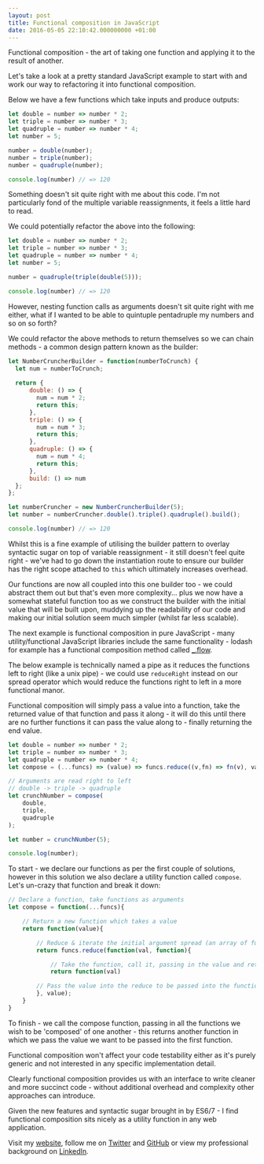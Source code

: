 ```yaml
---
layout: post
title: Functional composition in JavaScript
date: 2016-05-05 22:10:42.000000000 +01:00
---
```

Functional composition - the art of taking one function and applying it to the result of another.

Let's take a look at a pretty standard JavaScript example to start with and work our way to refactoring it into functional composition. 

Below we have a few functions which take inputs and produce outputs:

```javascript
let double = number => number * 2;
let triple = number => number * 3;
let quadruple = number => number * 4;
let number = 5; 

number = double(number);
number = triple(number);
number = quadruple(number);

console.log(number) // => 120

```

Something doesn't sit quite right with me about this code. I'm not particularly fond of the multiple variable reassignments, it feels a little hard to read. 

We could potentially refactor the above into the following:

```javascript
let double = number => number * 2;
let triple = number => number * 3;
let quadruple = number => number * 4;
let number = 5; 

number = quadruple(triple(double(5)));

console.log(number) // => 120

```

However, nesting function calls as arguments doesn't sit quite right with me either, what if I wanted to be able to quintuple pentadruple my numbers and so on so forth? 

We could refactor the above methods to return themselves so we can chain methods - a common design pattern known as the builder:

```javascript
let NumberCruncherBuilder = function(numberToCrunch) {
  let num = numberToCrunch;
   
  return {
      double: () => {
        num = num * 2;
        return this;
      },
      triple: () => {
        num = num * 3;
        return this;
      },
      quadruple: () => {
        num = num * 4;
        return this;
      },
      build: () => num
  };
};

let numberCruncher = new NumberCruncherBuilder(5);
let number = numberCruncher.double().triple().quadruple().build();

console.log(number) // => 120

```

Whilst this is a fine example of utilising the builder pattern to overlay syntactic sugar on top of variable reassignment - it still doesn't feel quite right - we've had to go down the instantiation route to ensure our builder has the right scope attached to `this` which ultimately increases overhead.

Our functions are now all coupled into this one builder too - we could abstract them out but that's even more complexity... plus we now have a somewhat stateful function too as we construct the builder with the initial value that will be built upon, muddying up the readability of our code and making our initial solution seem much simpler (whilst far less scalable).

The next example is functional composition in pure JavaScript - many utility/functional JavaScript libraries include the same functionality - lodash for example has a functional composition method called [_.flow](https://lodash.com/docs#flow).

The below example is technically named a pipe as it reduces the functions left to right (like a unix pipe) - we could use `reduceRight` instead on our spread operator which would reduce the functions right to left in a more functional manor.  

Functional composition will simply pass a value into a function, take the returned value of that function and pass it along - it will do this until there are no further functions it can pass the value along to - finally returning the end value.

```javascript
let double = number => number * 2;
let triple = number => number * 3;
let quadruple = number => number * 4;
let compose = (...funcs) => (value) => funcs.reduce((v,fn) => fn(v), value);

// Arguments are read right to left
// double -> triple -> quadruple
let crunchNumber = compose(
    double,
    triple,
    quadruple
);

let number = crunchNumber(5);

console.log(number);
```

To start - we declare our functions as per the first couple of solutions, however in this solution we also declare a utility function called `compose`. Let's un-crazy that function and break it down:

```javascript
// Declare a function, take functions as arguments
let compose = function(...funcs){ 

    // Return a new function which takes a value
    return function(value){

        // Reduce & iterate the initial argument spread (an array of functions)
        return funcs.reduce(function(val, function){

            // Take the function, call it, passing in the value and return the output
            return function(val)

        // Pass the value into the reduce to be passed into the function to call
        }, value);
    }
}
```

To finish - we call the compose function, passing in all the functions we wish to be 'composed' of one another - this returns another function in which we pass the value we want to be passed into the first function.

Functional composition won't affect your code testability either as it's purely generic and not interested in any specific implementation detail.

Clearly functional composition provides us with an interface to write cleaner and more succinct code - without additional overhead and complexity other approaches can introduce.

Given the new features and syntactic sugar brought in by ES6/7 - I find functional composition sits nicely as a utility function in any web application.

Visit my [website](https://www.jacob.uk.com), follow me on [Twitter](https://twitter.com/imjacobclark) and [GitHub](https://github.com/imjacobclark) or view my professional background on [LinkedIn](https://uk.linkedin.com/in/imjacobclark).

